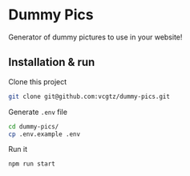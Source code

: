 # Dummy Pics
Generator of dummy pictures to use in your website!

## Installation & run
Clone this project
```bash
git clone git@github.com:vcgtz/dummy-pics.git
```

Generate `.env` file
```bash
cd dummy-pics/
cp .env.example .env
```

Run it
```bash
npm run start
```
